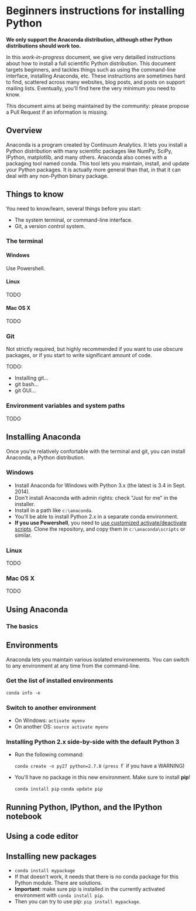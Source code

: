 # Beginners instructions for installing Python

**We only support the Anaconda distribution, although other Python distributions should work too.**

In this *work-in-progress* document, we give very detailled instructions about how to install a full scientific Python distribution. This document targets beginners, and tackles things such as using the command-line interface, installing Anaconda, etc. These instructions are sometimes hard to find, scattered across many websites, blog posts, and posts on support mailing lists. Eventually, you'll find here the very minimum you need to know.

This document aims at being maintained by the community: please propose a Pull Request if an information is missing.


## Overview

Anaconda is a program created by Continuum Analytics. It lets you install a Python distribution with many scientific packages like NumPy, SciPy, IPython, matplotlib, and many others. Anaconda also comes with a packaging tool named conda. This tool lets you maintain, install, and update your Python packages. It is actually more general than that, in that it can deal with any non-Python binary package.


## Things to know

You need to know/learn, several things before you start:

* The system terminal, or command-line interface.
* Git, a version control system.


### The terminal

#### Windows

Use Powershell.


#### Linux

TODO

#### Mac OS X

TODO


### Git

Not strictly required, but highly recommended if you want to use obscure packages, or if you start to write significant amount of code.

TODO:

* Installing git...
* git bash...
* git GUI...


### Environment variables and system paths

TODO


## Installing Anaconda

Once you're relatively confortable with the terminal and git, you can install Anaconda, a Python distribution.


### Windows

* Install Anaconda for Windows with Python 3.x (the latest is 3.4 in Sept. 2014).
* Don't install Anaconda with admin rights: check "Just for me" in the installer.
* Install in a path like `c:\anaconda`.
* You'll be able to install Python 2.x in a separate conda environment.
* **If you use Powershell**, you need to [use customized activate/deactivate scripts](https://github.com/Liquidmantis/PSCondaEnvs.git). Clone the repository, and copy them in `c:\anaconda\scripts` or similar.


### Linux

TODO


### Mac OS X

TODO



## Using Anaconda

### The basics


## Environments

Anaconda lets you maintain various isolated environements. You can switch to any environment at any time from the command-line.

### Get the list of installed environments

`conda info -e`


### Switch to another environment

* On Windows: `activate myenv`
* On another OS: `source activate myenv`


### Installing Python 2.x side-by-side with the default Python 3

* Run the following command:

  `conda create -n py27 python=2.7.8`
  `(press `f` if you have a WARNING)
  
* You'll have no package in this new environment. Make sure to install **pip**!

  `conda install pip`
  `conda update pip`


## Running Python, IPython, and the IPython notebook



## Using a code editor



## Installing new packages

* `conda install mypackage`
* If that doesn't work, it needs that there is no conda package for this Python module. There are solutions.
* **Important**: make sure pip is installed in the currently activated environment with `conda install pip`.
* Then you can try to use pip: `pip install mypackage`.


